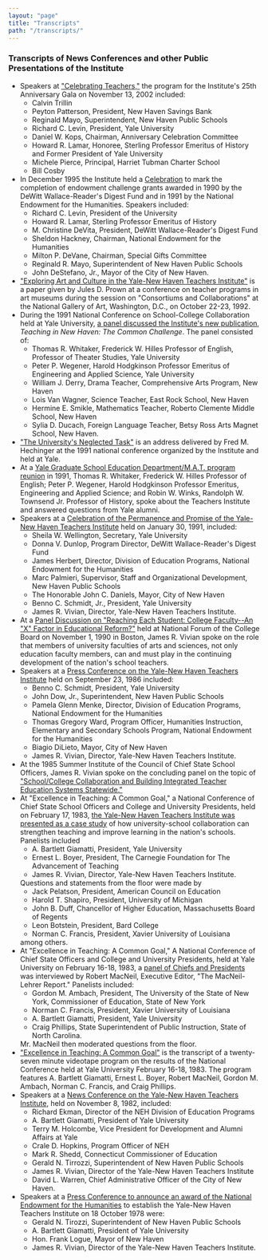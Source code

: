 ```yaml
---
layout: "page"
title: "Transcripts"
path: "/transcripts/"
---
```

<main>
<h3>Transcripts of News Conferences and other Public Presentations of the
Institute</h3>
<ul>
<li>Speakers at <a href="25thTranscript.html">"Celebrating Teachers,"</a>
the program for the Institute's 25th Anniversary Gala on November 13, 2002
included: 
<ul>
<li>Calvin Trillin
</li>
<li>Peyton Patterson, President, New Haven Savings Bank
</li>
<li>Reginald Mayo, Superintendent, New Haven Public Schools
</li>
<li>Richard C. Levin, President, Yale University
</li>
<li>Daniel W. Kops, Chairman, Anniversary Celebration Committee
</li>
<li>Howard R. Lamar, Honoree, Sterling Professor Emeritus of History
and Former President of Yale University
</li>
<li>Michele Pierce, Principal, Harriet Tubman Charter School
</li>
<li>Bill Cosby
</li>
</ul>
</li>
<li>In December 1995 the Institute held a <a href="F16.html">
Celebration</a> to mark the completion of endowment challenge grants
awarded in 1990 by the DeWitt Wallace-Reader's Digest Fund and in 1991 by
the National Endowment for the Humanities.  Speakers included:
<ul>
<li>Richard C. Levin, President of the University
</li><li>Howard R. Lamar, Sterling Professor Emeritus of History
</li><li>M. Christine DeVita, President, DeWitt Wallace-Reader's Digest Fund
</li><li>Sheldon Hackney, Chairman, National Endowment for the Humanities
</li><li>Milton P. DeVane, Chairman, Special Gifts Committee
</li><li>Reginald R. Mayo, Superintendent of New Haven Public Schools
</li><li>John DeStefano, Jr., Mayor of the City of New Haven.
</li></ul>
</li><li><a href="C16.html">
"Exploring Art and Culture in the Yale-New Haven Teachers Institute"</a>
is a paper given by Jules D. Prown at a conference on teacher programs in
art museums during the session on "Consortiums and Collaborations" at the
National Gallery of Art, Washington, D.C., on October 22-23, 1992.
</li><li>During the 1991 National Conference on School-College Collaboration
held at Yale University,
<a href="F14a.html">
a panel discussed the Institute's new publication,</a> <i>Teaching in New
Haven: The Common Challenge</i>.  The panel consisted of:
<ul>
<li>Thomas R. Whitaker, Frederick W. Hilles Professor of English,
Professor of Theater Studies, Yale University
</li><li>Peter P. Wegener, Harold Hodgkinson Professor Emeritus of Engineering
and Applied Science, Yale University
</li><li>William J. Derry, Drama Teacher, Comprehensive Arts Program, New Haven
</li><li>Lois Van Wagner, Science Teacher, East Rock School, New Haven
</li><li>Hermine E. Smikle, Mathematics Teacher, Roberto Clemente Middle
School, New Haven
</li><li>Sylia D. Ducach, Foreign Language Teacher, Betsy Ross Arts Magnet
School, New Haven.
</li></ul>
</li><li><a href="F14d.html">
"The University's Neglected Task"</a> is an address delivered by Fred M.
Hechinger at the 1991 national conference organized by the Institute and
held at Yale.
</li><li>At a <a href="F13.html">
Yale Graduate School Education Department/M.A.T. program reunion</a> in
1991, Thomas R. Whitaker, Frederick W. Hilles Professor of English; Peter
P. Wegener, Harold Hodgkinson Professor Emeritus, Engineering and Applied
Science; and Robin W. Winks, Randolph W. Townsend Jr. Professor of
History, spoke about the Teachers Institute and answered questions from
Yale alumni.
</li><li>Speakers at a
<a href="F12.html">
Celebration of the Permanence and Promise of the Yale-New Haven Teachers
Institute</a> held on January 30, 1991, included:
<ul>
<li>Sheila W. Wellington, Secretary, Yale University
</li><li>Donna V. Dunlop, Program Director, DeWitt Wallace-Reader's Digest Fund
</li><li>James Herbert, Director, Division of
Education Programs, National Endowment for the Humanities
</li><li>Marc Palmieri,
Supervisor, Staff and Organizational Development, New Haven Public Schools
</li><li>The Honorable John C. Daniels, Mayor, City of New Haven
</li><li>Benno C. Schmidt, Jr., President, Yale University
</li><li>James R. Vivian, Director, Yale-New Haven Teachers Institute.
</li></ul>
</li><li>At a
<a href="F11.html">
Panel Discussion on "Reaching Each Student: College Faculty--An "X"
Factor in Educational Reform?"</a> held at National Forum of the College
Board on November 1, 1990 in Boston, James R. Vivian spoke on the role
that members of university faculties of arts and sciences, not only
education faculty members, can and must play in the continuing
development of the nation's school teachers.
</li><li>Speakers at a
<a href="F7.html">
Press Conference on the Yale-New Haven Teachers Institute</a> held on
September 23, 1986 included:
<ul>
<li>Benno C. Schmidt, President, Yale University
</li><li>John Dow, Jr., Superintendent, New Haven Public Schools
</li><li>Pamela Glenn Menke, Director, Division of Education Programs,
National Endowment for the Humanities
</li><li>Thomas Gregory Ward, Program Officer, Humanities
Instruction, Elementary and Secondary Schools Program, National Endowment
for the Humanities
</li><li>Biagio DiLieto, Mayor, City of New Haven
</li><li>James R. Vivian, Director, Yale-New Haven Teachers Institute.
</li></ul>
</li><li>At the 1985 Summer Institute of the Council of Chief State School
Officers, James R. Vivian spoke on the concluding panel on the topic of
<a href="C2.html">
"School/College Collaboration and Building Integrated Teacher Education
Systems Statewide."</a>
</li><li>At "Excellence in Teaching: A Common Goal," a National Conference of
Chief State School Officers and College and University Presidents, held on
February 17, 1983, <a href="F5.html"> the
Yale-New Haven Teachers Institute was presented as a case study</a> of how
university-school collaboration can strengthen teaching and improve
learning in the nation's schools.  Panelists included
<ul>
<li>A. Bartlett Giamatti, President, Yale University
</li><li>Ernest L. Boyer, President, The
Carnegie Foundation for The Advancement of Teaching
</li><li>James R. Vivian, Director, Yale-New Haven Teachers Institute.
</li></ul>
Questions and statements from the floor were made by
<ul>
<li>Jack Pelatson, President,
American Council on Education
</li><li>Harold T. Shapiro, President, University
of Michigan
</li><li>John B. Duff, Chancellor of Higher Education,
Massachusetts Board of Regents
</li><li>Leon Botstein, President, Bard College
</li><li>Norman C. Francis, President, Xavier University of Louisiana
</li></ul>
among others.
</li><li>At "Excellence in Teaching: A Common Goal," A National Conference of
Chief State Officers and College and University Presidents, held at Yale
University on February 16-18, 1983, a
<a href="F6.html">
panel of Chiefs and Presidents</a> was interviewed by Robert MacNeil,
Executive Editor, "The MacNeil-Lehrer Report."  Panelists included:
<ul>
<li>Gordon M. Ambach, President, The University of the State of New York,
Commissioner of Education, State of New York
</li><li>Norman C. Francis, President, Xavier University of Louisiana
</li><li>A. Bartlett Giamatti, President, Yale University
</li><li>Craig Phillips, State Superintendent of Public Instruction, State of
North Carolina.
</li></ul>
Mr. MacNeil then moderated questions from the floor.
</li><li><a href="F4.html">
"Excellence in Teaching: A Common Goal"</a> is the transcript of a
twenty-seven minute videotape program on the results of the National
Conference held at Yale University February 16-18, 1983. The program
features A. Bartlett Giamatti, Ernest L. Boyer, Robert MacNeil, Gordon M.
Ambach, Norman C. Francis, and Craig Phillips.
</li><li>Speakers at a
<a href="F3.html">
News Conference on the Yale-New Haven Teachers Institute</a>, held on
November 8, 1982, included:
<ul>
<li>Richard Ekman, Director of the NEH Division of Education Programs
</li><li>A. Bartlett Giamatti, President of Yale University
</li><li>Terry M. Holcombe, Vice President for Development and Alumni
Affairs at Yale
</li><li>Crale D. Hopkins, Program Officer of NEH
</li><li>Mark R. Shedd, Connecticut Commissioner of Education
</li><li>Gerald N. Tirrozzi, Superintendent of New Haven Public Schools
</li><li>James R. Vivian, Director of the Yale-New Haven Teachers Institute
</li><li>David L. Warren, Chief Administrative Officer of the City of New Haven.
</li></ul>
</li><li>Speakers at a
<a href="F1.html">
Press Conference to announce an award of the National Endowment for the
Humanities</a> to establish the Yale-New Haven Teachers Institute on 18
October 1978 were:
<ul>
<li>Gerald N. Tirozzi, Superintendent of New Haven Public Schools
</li><li>A. Bartlett Giamatti, President of Yale University
</li><li>Hon. Frank Logue, Mayor of New Haven
</li><li>James R. Vivian, Director of the Yale-New Haven Teachers Institute.
</li></ul>
</li></ul>
</main>